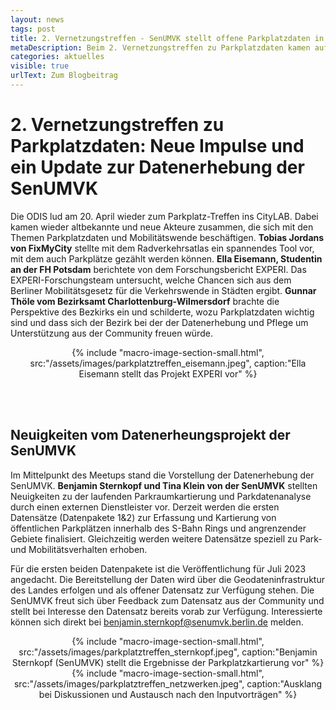 ```yaml
---
layout: news
tags: post
title: 2. Vernetzungstreffen - SenUMVK stellt offene Parkplatzdaten in Aussicht und zur Diskussion
metaDescription: Beim 2. Vernetzungstreffen zu Parkplatzdaten kamen auf Einladung der ODIS wieder bekannte und neue interessierte Vetreter:innen aus Verwaltung, Community und Wissenschaft im CityLAB zusammen. Neben spannenden Impulsvorträgen stand die Vorstellung der Datenerhebung zu Parkplatzdaten und Mobilitätsverhalten der SenUMVK im Fokus des Meetups. 
categories: aktuelles
visible: true
urlText: Zum Blogbeitrag
---
```

# 2. Vernetzungstreffen zu Parkplatzdaten: Neue Impulse und ein Update zur Datenerhebung der SenUMVK

Die ODIS lud am 20. April wieder zum Parkplatz-Treffen ins CityLAB. Dabei kamen wieder altbekannte und neue Akteure zusammen, die sich mit den Themen Parkplatzdaten und Mobilitätswende beschäftigen.
**Tobias Jordans von FixMyCity** stellte mit dem Radverkehrsatlas ein spannendes Tool vor, mit dem auch Parkplätze gezählt werden können. **Ella Eisemann, Studentin an der FH Potsdam** berichtete von dem Forschungsbericht EXPERI. Das EXPERI-Forschungsteam untersucht, welche Chancen sich aus dem Berliner Mobilitätsgesetz für die Verkehrswende in Städten ergibt. **Gunnar Thöle vom Bezirksamt Charlottenburg-Wilmersdorf** brachte die Perspektive des Bezkirks ein und schilderte, wozu Parkplatzdaten wichtig sind und dass sich der Bezirk bei der der Datenerhebung und Pflege um Unterstützung aus der Community freuen würde.

<center>
{% include "macro-image-section-small.html", src:"/assets/images/parkplatztreffen_eisemann.jpeg", caption:"Ella Eisemann stellt das Projekt EXPERI vor" %}
</center>

<br><br>


## Neuigkeiten vom Datenerheungsprojekt der SenUMVK

Im Mittelpunkt des Meetups stand die Vorstellung der Datenerhebung der SenUMVK. **Benjamin Sternkopf und Tina Klein von der SenUMVK** stellten Neuigkeiten zu der laufenden Parkraumkartierung und Parkdatenanalyse durch einen externen Dienstleister vor. 
Derzeit werden die ersten Datensätze (Datenpakete 1&2) zur Erfassung und Kartierung von öffentlichen Parkplätzen innerhalb des S-Bahn Rings und angrenzender Gebiete finalisiert. Gleichzeitig werden weitere Datensätze speziell zu Park- und Mobilitätsverhalten erhoben.

Für die ersten beiden Datenpakete ist die Veröffentlichung für Juli 2023 angedacht. Die Bereitstellung der Daten wird über die Geodateninfrastruktur des Landes erfolgen und als offener Datensatz zur Verfügung stehen. Die SenUMVK freut sich über Feedback zum Datensatz aus der Community und stellt bei Interesse den Datensatz bereits vorab zur Verfügung. Interessierte können sich direkt bei benjamin.sternkopf@senumvk.berlin.de melden. 


<center>
{% include "macro-image-section-small.html", src:"/assets/images/parkplatztreffen_sternkopf.jpeg", caption:"Benjamin Sternkopf (SenUMVK) stellt die Ergebnisse der Parkplatzkartierung vor" %}
</center>
<center>
{% include "macro-image-section-small.html", src:"/assets/images/parkplatztreffen_netzwerken.jpeg", caption:"Ausklang bei Diskussionen und Austausch nach den Inputvorträgen" %}
</center>

<br><br>

